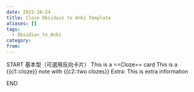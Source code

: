 ```yaml
---
date: 2022-10-24
title: Cloze Obsidain to Anki Template
aliases: []
tags:
  - Obsidian_to_Anki
category: 
from: 
---
```

START
基本型（可選用反向卡片）
This is a ==Cloze== card 
This is a {{c1::cloze}} note with {{c2::two clozes}}
Extra: This is extra information
<!--ID: 1666591295740-->
END